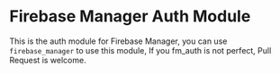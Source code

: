 # Firebase Manager Auth Module

This is the auth module for Firebase Manager, you can use `firebase_manager` to use this module, If you fm_auth is not perfect, Pull Request is welcome.


